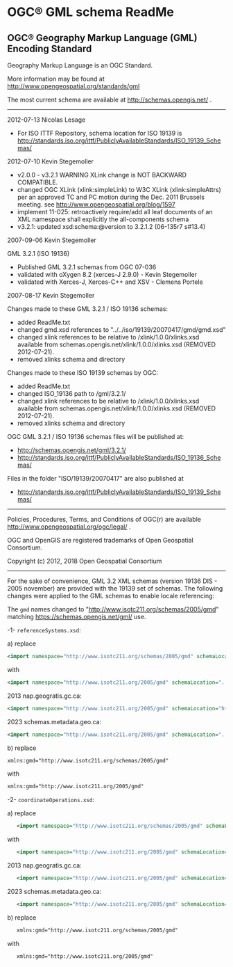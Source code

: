 # OGC® GML schema ReadMe

## OGC® Geography Markup Language (GML) Encoding Standard

Geography Markup Language is an OGC Standard.

More information may be found at
http://www.opengeospatial.org/standards/gml

The most current schema are available at http://schemas.opengis.net/ .

-----------------------------------------------------------------------

2012-07-13  Nicolas Lesage

* For ISO ITTF Repository, schema location for ISO 19139 is
  http://standards.iso.org/ittf/PubliclyAvailableStandards/ISO_19139_Schemas/

2012-07-10  Kevin Stegemoller

* v2.0.0 - v3.2.1 WARNING XLink change is NOT BACKWARD COMPATIBLE.
* changed OGC XLink (xlink:simpleLink) to W3C XLink (xlink:simpleAttrs)
  per an approved TC and PC motion during the Dec. 2011 Brussels meeting.
  see http://www.opengeospatial.org/blog/1597
* implement 11-025: retroactively require/add all leaf documents of an
  XML namespace shall explicitly <include/> the all-components schema
* v3.2.1: updated xsd:schema:@version to 3.2.1.2 (06-135r7 s#13.4)

2007-09-06  Kevin Stegemoller

GML 3.2.1 (ISO 19136)
* Published GML 3.2.1 schemas from OGC 07-036
* validated with oXygen 8.2 (xerces-J 2.9.0) - Kevin Stegemoller
* validated with Xerces-J, Xerces-C++ and XSV - Clemens Portele

2007-08-17  Kevin Stegemoller

Changes made to these GML 3.2.1 / ISO 19136 schemas:
* added ReadMe.txt
* changed gmd.xsd references to "../../iso/19139/20070417/gmd/gmd.xsd"
* changed xlink references to be relative to /xlink/1.0.0/xlinks.xsd
  available from schemas.opengis.net/xlink/1.0.0/xlinks.xsd (REMOVED 2012-07-21).
* removed xlinks schema and directory

Changes made to these ISO 19139 schemas by OGC:
* added ReadMe.txt
* changed ISO_19136 path to /gml/3.2.1/
* changed xlink references to be relative to /xlink/1.0.0/xlinks.xsd
  available from schemas.opengis.net/xlink/1.0.0/xlinks.xsd (REMOVED 2012-07-21).
* removed xlinks schema and directory

OGC GML 3.2.1 / ISO 19136 schemas files will be published at:
- http://schemas.opengis.net/gml/3.2.1/
- http://standards.iso.org/ittf/PubliclyAvailableStandards/ISO_19136_Schemas/

Files in the folder "ISO/19139/20070417" are also published at
- http://standards.iso.org/ittf/PubliclyAvailableStandards/ISO_19139_Schemas/

-----------------------------------------------------------------------

Policies, Procedures, Terms, and Conditions of OGC(r) are available
http://www.opengeospatial.org/ogc/legal/ .

OGC and OpenGIS are registered trademarks of Open Geospatial Consortium.

Copyright (c) 2012, 2018 Open Geospatial Consortium

-----------------------------------------------------------------------

For the sake of convenience, GML 3.2 XML schemas (version 19136 DIS - 2005 november) are provided with the 19139 set of schemas.
The following changes were applied to the GML schemas to enable locale referencing:

The ``gmd`` names changed to "http://www.isotc211.org/schemas/2005/gmd" matching https://schemas.opengis.net/gml/ use.

-1- ``referenceSystems.xsd``:

a) replace

```xml
<import namespace="http://www.isotc211.org/schemas/2005/gmd" schemaLocation="../iso19139/gmd/gmd.xsd"/>
```
with
```xml
<import namespace="http://www.isotc211.org/2005/gmd" schemaLocation="../../iso/19139/20070417/gmd/gmd.xsd"/>
```

2013 nap.geogratis.gc.ca:
```xml
<import namespace="http://www.isotc211.org/2005/gmd" schemaLocation="http://standards.iso.org/ittf/PubliclyAvailableStandards/ISO_19139_Schemas/gmd/gmd.xsd"/>
```
2023 schemas.metadata.geo.ca:
```xml
<import namespace="http://www.isotc211.org/2005/gmd" schemaLocation="../../2009/gmd/gmd.xsd"/>
```

b) replace
```xml
xmlns:gmd="http://www.isotc211.org/schemas/2005/gmd"
```

with
```xml
xmlns:gmd="http://www.isotc211.org/2005/gmd"
```

-2- ``coordinateOperations.xsd``:

a) replace
```xml
   <import namespace="http://www.isotc211.org/schemas/2005/gmd" schemaLocation="../iso19139/gmd/gmd.xsd"/>
```
with
```xml
   <import namespace="http://www.isotc211.org/2005/gmd" schemaLocation="../../iso/19139/20070417/gmd/gmd.xsd"/>
```

2013 nap.geogratis.gc.ca:
```xml
   <import namespace="http://www.isotc211.org/2005/gmd" schemaLocation="http://standards.iso.org/ittf/PubliclyAvailableStandards/ISO_19139_Schemas/gmd/gmd.xsd"/>
```

2023 schemas.metadata.geo.ca:
```xml
   <import namespace="http://www.isotc211.org/2005/gmd" schemaLocation="../../2009/gmd/gmd.xsd"/>
```

b) replace

```xml
   xmlns:gmd="http://www.isotc211.org/schemas/2005/gmd"
```

with
```xml
   xmlns:gmd="http://www.isotc211.org/2005/gmd"
```
